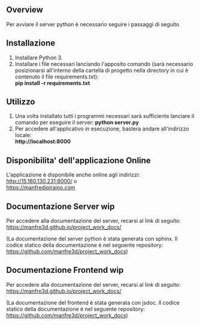 ## Overview
   Per avviare il server python è necessario seguire i passaggi di seguito

## Installazione
1. Installare Python 3.
2. Installare i file necessari lanciando l'apposito comando (sarà necessario posizionarsi all'interno della cartella di progetto nella directory in cui è contenuto il file requirements.txt):<br>
   **pip install -r requirements.txt**

## Utilizzo
1. Una volta installato tutti i programmi necessari sarà sufficiente lanciare il comando per eseguire il server:
   **python server.py**
2. Per accedere all'applicativo in esecuzione, bastera andare all'indirizzo locale:<br>    **http://localhost:8000**<br>

## Disponibilita' dell'applicazione Online
L'applicazione è disponibile anche online agli indirizzi: <br>
http://15.160.130.231:8000/ o<br>
https://manfredipiraino.com

## Documentazione Server wip
Per accedere alla documentazione del server, recarsi al link di seguito:
https://manfre3d.github.io/project_work_docs/

(La documentazione del server python è stata generata con sphinx. Il codice statico della documentazione è nel seguente repository: https://github.com/manfre3d/project_work_docs)

## Documentazione Frontend wip
Per accedere alla documentazione del server, recarsi al link di seguito:
https://manfre3d.github.io/project_work_docs/

(La documentazione del frontend è stata generata con jsdoc. Il codice statico della documentazione è nel seguente repository: https://github.com/manfre3d/project_work_docs)